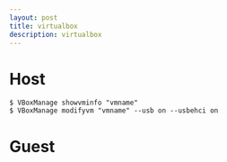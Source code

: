 ```yaml
---
layout: post
title: virtualbox
description: virtualbox
---
```


Host
====

    $ VBoxManage showvminfo "vmname"
    $ VBoxManage modifyvm "vmname" --usb on --usbehci on

Guest
=====

